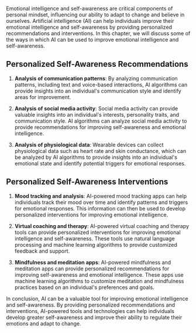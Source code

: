 
Emotional intelligence and self-awareness are critical components of personal mindset, influencing our ability to adapt to change and believe in ourselves. Artificial intelligence (AI) can help individuals improve their emotional intelligence and self-awareness by providing personalized recommendations and interventions. In this chapter, we will discuss some of the ways in which AI can be used to improve emotional intelligence and self-awareness.

Personalized Self-Awareness Recommendations
-------------------------------------------

1. **Analysis of communication patterns**: By analyzing communication patterns, including text and voice-based interactions, AI algorithms can provide insights into an individual's communication style and identify areas for improvement.

2. **Analysis of social media activity**: Social media activity can provide valuable insights into an individual's interests, personality traits, and communication style. AI algorithms can analyze social media activity to provide recommendations for improving self-awareness and emotional intelligence.

3. **Analysis of physiological data**: Wearable devices can collect physiological data such as heart rate and skin conductance, which can be analyzed by AI algorithms to provide insights into an individual's emotional state and identify potential triggers for emotional responses.

Personalized Self-Awareness Interventions
-----------------------------------------

1. **Mood tracking and analysis**: AI-powered mood tracking apps can help individuals track their mood over time and identify patterns and triggers for emotional responses. This information can then be used to develop personalized interventions for improving emotional intelligence.

2. **Virtual coaching and therapy**: AI-powered virtual coaching and therapy tools can provide personalized interventions for improving emotional intelligence and self-awareness. These tools use natural language processing and machine learning algorithms to provide customized feedback and support.

3. **Mindfulness and meditation apps**: AI-powered mindfulness and meditation apps can provide personalized recommendations for improving self-awareness and emotional intelligence. These apps use machine learning algorithms to customize meditation and mindfulness practices based on an individual's preferences and goals.

In conclusion, AI can be a valuable tool for improving emotional intelligence and self-awareness. By providing personalized recommendations and interventions, AI-powered tools and technologies can help individuals develop greater self-awareness and improve their ability to regulate their emotions and adapt to change.
